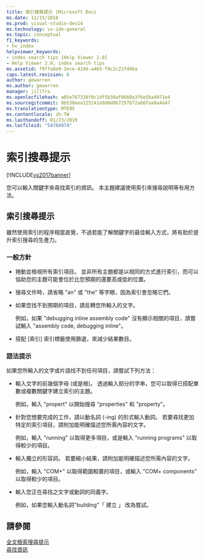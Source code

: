 ```yaml
---
title: 索引搜尋提示 |Microsoft Docs
ms.date: 11/15/2016
ms.prod: visual-studio-dev14
ms.technology: vs-ide-general
ms.topic: conceptual
f1_keywords:
- hv_index
helpviewer_keywords:
- index search tips [Help Viewer 2.0]
- Help Viewer 2.0, index search tips
ms.assetid: f9ffa8e9-3ece-419d-a465-f9c2c21fd4ba
caps.latest.revision: 8
author: gewarren
ms.author: gewarren
manager: jillfra
ms.openlocfilehash: a05e767330f0c1df5b30af6660a3f6e5ba4971e4
ms.sourcegitcommit: 8b538eea125241e9d6d8b7297b72a66faa9a4a47
ms.translationtype: MTE95
ms.contentlocale: zh-TW
ms.lasthandoff: 01/23/2019
ms.locfileid: "54764974"
---
```

# <a name="index-search-tips"></a>索引搜尋提示
[!INCLUDE[vs2017banner](../includes/vs2017banner.md)]

您可以輸入關鍵字來尋找索引的資訊。 本主題建議使用索引來搜尋說明等有用方法。  
  
## <a name="index-search-tips"></a>索引搜尋提示  
 雖然使用索引的程序相當直覺，不過若能了解關鍵字的最佳輸入方式，將有助於提升索引搜尋的生產力。  
  
### <a name="general-guidelines"></a>一般方針  
  
-   捲動並檢視所有索引項目。 並非所有主題都是以相同的方式進行索引，而可以協助您的主題可能會位於比您預期的還要高或低的位置。  
  
-   搜尋文件時，請省略 "an" 或 "the" 等字眼，因為索引會忽略它們。  
  
-   如果您找不到預期的項目，請反轉您所輸入的文字。  
  
     例如，如果 "debugging inline assembly code" 沒有顯示相關的項目，請嘗試輸入 "assembly code, debugging inline"。  
  
-   搭配 [索引] 索引標籤使用篩選，來減少結果數目。  
  
### <a name="syntax-tips"></a>語法提示  
 如果您所輸入的文字或片語找不到任何項目，請嘗試下列方法：  
  
-   輸入文字的前幾個字母 (或是根)。 透過輸入部分的字串，您可以取得已搭配單數或複數關鍵字建立索引的主題。  
  
     例如，輸入 "propert" 以開始搜尋 "properties" 和 "property"。  
  
-   針對您想要完成的工作，請以動名詞 (-ing) 的形式輸入動詞。 若要尋找更加特定的索引項目，請附加能明確描述您所需內容的文字。  
  
     例如，輸入 "running" 以取得更多項目，或是輸入 "running programs" 以取得較少的項目。  
  
-   輸入獨立的形容詞。 若要縮小結果，請附加能明確描述您所需內容的文字。  
  
     例如，輸入 "COM+" 以取得範圍較廣的項目，或輸入 "COM+ components" 以取得較少的項目。  
  
-   輸入您正在尋找之文字或動詞的同義字。  
  
     例如，如果您輸入動名詞"building"「 建立 」 改為嘗試。  
  
## <a name="see-also"></a>請參閱  
 [全文檢索搜尋提示](../ide/full-text-search-tips.md)   
 [尋找資訊](../ide/locate-information.md)
